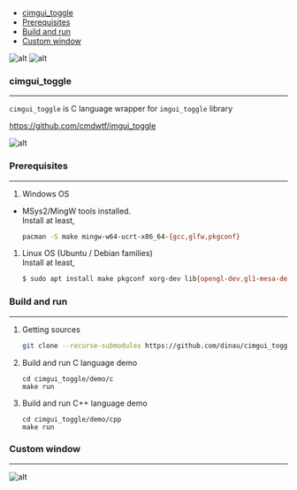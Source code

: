 <!-- START doctoc generated TOC please keep comment here to allow auto update -->
<!-- DON'T EDIT THIS SECTION, INSTEAD RE-RUN doctoc TO UPDATE -->

- [cimgui_toggle](#cimgui_toggle)
- [Prerequisites](#prerequisites)
- [Build and run](#build-and-run)
- [Custom window](#custom-window)

<!-- END doctoc generated TOC please keep comment here to allow auto update -->


![alt](https://github.com/dinau/cimgui_toggle/actions/workflows/windows.yml/badge.svg)
![alt](https://github.com/dinau/cimgui_toggle/actions/workflows/linux.yml/badge.svg) 

### cimgui_toggle 

---

`cimgui_toggle` is C language wrapper for `imgui_toggle` library 

https://github.com/cmdwtf/imgui_toggle

![alt](img/simple.png)

### Prerequisites

---

1. Windows OS  
- MSys2/MingW tools installed.  
Install at least,

   ```sh
   pacman -S make mingw-w64-ucrt-x86_64-{gcc,glfw,pkgconf}
   ```

1. Linux OS (Ubuntu / Debian families)  
Install at least,

   ```sh
   $ sudo apt install make pkgconf xorg-dev lib{opengl-dev,gl1-mesa-dev,glfw3,glfw3-dev}
   ```

### Build and run

---

1. Getting sources

   ```sh
   git clone --recurse-submodules https://github.com/dinau/cimgui_toggle
   ```

1. Build and run  C language demo

   ````
   cd cimgui_toggle/demo/c
   make run
   ````

1. Build and run  C++ language demo

   ````
   cd cimgui_toggle/demo/cpp
   make run
   ````

### Custom window

---

![alt](img/custom.png)
